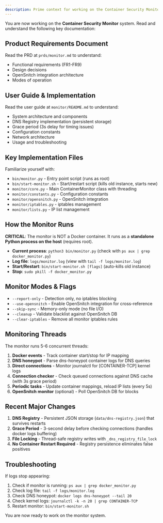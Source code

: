 ```yaml
---
description: Prime context for working on the Container Security Monitor
---
```


You are now working on the **Container Security Monitor** system. Read and understand the following key documentation:

## Product Requirements Document

Read the PRD at `prds/monitor.md` to understand:

- Functional requirements (FR1-FR9)
- Design decisions
- OpenSnitch integration architecture
- Modes of operation

## User Guide & Implementation

Read the user guide at `monitor/README.md` to understand:

- System architecture and components
- DNS Registry implementation (persistent storage)
- Grace period (3s delay for timing issues)
- Configuration constants
- Network architecture
- Usage and troubleshooting

## Key Implementation Files

Familiarize yourself with:

- `bin/monitor.py` - Entry point script (runs as root)
- `bin/start-monitor.sh` - Start/restart script (kills old instance, starts new)
- `monitor/core.py` - Main ContainerMonitor class with threading
- `monitor/constants.py` - Configuration constants
- `monitor/opensnitch.py` - OpenSnitch integration
- `monitor/iptables.py` - iptables management
- `monitor/lists.py` - IP list management

## How the Monitor Runs

**CRITICAL**: The monitor is NOT a Docker container. It runs as a **standalone Python process on the host** (requires root).

- **Current process**: `python3 bin/monitor.py` (check with `ps aux | grep docker_monitor.py`)
- **Log file**: `logs/monitor.log` (view with `tail -f logs/monitor.log`)
- **Start/Restart**: `bin/start-monitor.sh [flags]` (auto-kills old instance)
- **Stop**: `sudo pkill -f docker_monitor.py`

## Monitor Modes & Flags

- `--report-only` - Detection only, no iptables blocking
- `--use-opensnitch` - Enable OpenSnitch integration for cross-reference
- `--skip-sync` - Memory-only mode (no file I/O)
- `--cleanup` - Validate blacklist against OpenSnitch DB
- `--clear-iptables` - Remove all monitor iptables rules

## Monitoring Threads

The monitor runs 5-6 concurrent threads:

1. **Docker events** - Track container start/stop for IP mapping
2. **DNS honeypot** - Parse dns-honeypot container logs for DNS queries
3. **Direct connections** - Monitor journalctl for [CONTAINER-TCP] kernel logs
4. **Connection checker** - Check queued connections against DNS cache (with 3s grace period)
5. **Periodic tasks** - Update container mappings, reload IP lists (every 5s)
6. **OpenSnitch monitor** (optional) - Poll OpenSnitch DB for blocks

## Recent Major Changes

1. **DNS Registry** - Persistent JSON storage (`data/dns-registry.json`) that survives restarts
2. **Grace Period** - 3-second delay before checking connections (handles docker logs buffering)
3. **File Locking** - Thread-safe registry writes with `_dns_registry_file_lock`
4. **No Container Restart Required** - Registry persistence eliminates false positives

## Troubleshooting

If logs stop appearing:

1. Check if monitor is running: `ps aux | grep docker_monitor.py`
2. Check log file: `tail -f logs/monitor.log`
3. Check DNS honeypot: `docker logs dns-honeypot --tail 20`
4. Check kernel logs: `journalctl -k -n 20 | grep CONTAINER-TCP`
5. Restart monitor: `bin/start-monitor.sh`

You are now ready to work on the monitor system.
